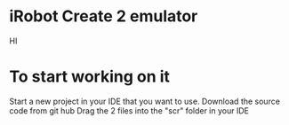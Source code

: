 # iRobot Create 2 emulator

HI

# To start working on it

Start a new project in your IDE that you want to use. 
Download the source code from git hub
Drag the 2 files into the "scr" folder in your IDE
